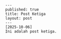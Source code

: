    ---
    published: true
    title: Post Ketiga
    layout: post
    ---
    [2025-10-06]
    Ini adalah post ketiga.
